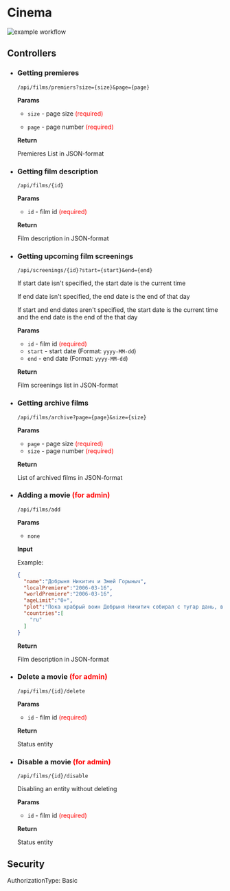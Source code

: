 # Cinema

![example workflow](https://github.com/semura823/cinema-project/actions/workflows/ci.yml/badge.svg)

## Controllers

* ### Getting premieres
  `/api/films/premiers?size={size}&page={page}`

  **Params**

  * `size` - page size <span style="color:red">(required)</span>

  * `page` - page number <span style="color:red">(required)</span>

  **Return**

  Premieres List in JSON-format


* ### Getting film description
  `/api/films/{id}`

  **Params**

  * `id` - film id <span style="color:red">(required)</span>

  **Return**

  Film description in JSON-format

* ### Getting upcoming film screenings
  `/api/screenings/{id}?start={start}&end={end}`

  If start date isn't specified, the start date is the current time

  If end date isn't specified, the end date is the end of that day

  If start and end dates aren't specified, the start date is the current time and the end date is the end of the that day

  **Params**

  * `id` - film id <span style="color:red">(required)</span>
  * `start` - start date (Format: `yyyy-MM-dd`)
  * `end` - end date (Format: `yyyy-MM-dd`)

  **Return**

  Film screenings list in JSON-format

* ### Getting archive films
  `/api/films/archive?page={page}&size={size}`

  **Params**

  * `page` - page size <span style="color:red">(required)</span>
  * `size` - page number <span style="color:red">(required)</span>

  **Return**

  List of archived films in JSON-format

* ### Adding a movie <span style="color:red">(for admin)</span>
  `/api/films/add`

  **Params**

  * `none`

  **Input**

  Example:

  ```json
  {
    "name":"Добрыня Никитич и Змей Горыныч",
    "localPremiere":"2006-03-16",
    "worldPremiere":"2006-03-16",
    "ageLimit":"0+",
    "plot":"Пока храбрый воин Добрыня Никитич собирал с тугар дань, в Киеве похитили любимую племянницу князя - Забаву Путятичну. Вопреки воле князя, Добрыня с женихом Забавы Елисеем отправляется на ее поиски. В пути их ждет много приключений...",
    "countries":[
      "ru"
    ]
  }
  ```

  **Return**

  Film description in JSON-format

* ### Delete a movie <span style="color:red">(for admin)</span>
  `/api/films/{id}/delete`

  **Params**
  * `id` - film id <span style="color:red">(required)</span>

  **Return**

  Status entity

* ### Disable a movie <span style="color:red">(for admin)</span>
  `/api/films/{id}/disable`

  Disabling an entity without deleting

  **Params**
  * `id` - film id <span style="color:red">(required)</span>

  **Return**
  
  Status entity

## Security
  AuthorizationType: Basic
